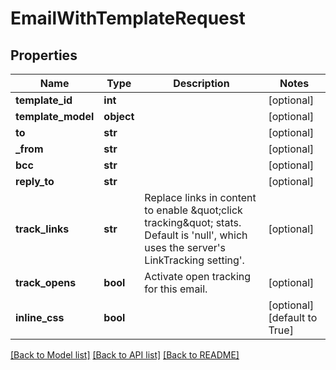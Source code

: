 # EmailWithTemplateRequest

## Properties
Name | Type | Description | Notes
------------ | ------------- | ------------- | -------------
**template_id** | **int** |  | [optional] 
**template_model** | **object** |  | [optional] 
**to** | **str** |  | [optional] 
**_from** | **str** |  | [optional] 
**bcc** | **str** |  | [optional] 
**reply_to** | **str** |  | [optional] 
**track_links** | **str** | Replace links in content to enable \&quot;click tracking\&quot; stats. Default is &#39;null&#39;, which uses the server&#39;s LinkTracking setting&#39;. | [optional] 
**track_opens** | **bool** | Activate open tracking for this email. | [optional] 
**inline_css** | **bool** |  | [optional] [default to True]

[[Back to Model list]](../README.md#documentation-for-models) [[Back to API list]](../README.md#documentation-for-api-endpoints) [[Back to README]](../README.md)


